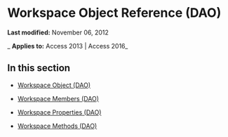 
# Workspace Object Reference (DAO)

 **Last modified:** November 06, 2012

 _ **Applies to:** Access 2013 | Access 2016_

## In this section


- [Workspace Object (DAO)](bf3ab863-5e9a-4842-1f82-2ccf958d9779.md)
    
- [Workspace Members (DAO)](13ac7d41-1b25-20d2-5c85-0f21bfd38328.md)
    
- [Workspace Properties (DAO)](5b18557d-5531-4149-b773-89fa58cf73ff.md)
    
- [Workspace Methods (DAO)](20faf18e-4c9f-4802-a7c5-5297debfd712.md)
    

